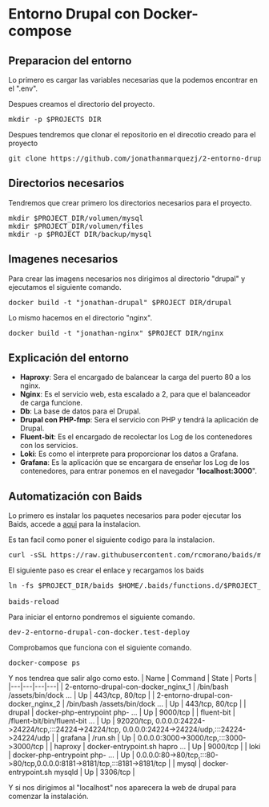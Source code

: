 # Entorno Drupal con Docker-compose
## Preparacion del entorno
Lo primero es cargar las variables necesarias que la podemos encontrar en el ".env".

Despues creamos el directorio del proyecto.
<pre>
mkdir -p $PROJECTS_DIR
</pre>

Despues tendremos que clonar el repositorio en el direcotio creado para el proyecto
<pre>
git clone https://github.com/jonathanmarquezj/2-entorno-drupal-con-docker.git $PROJECT_DIR
</pre>

## Directorios necesarios
Tendremos que crear primero los directorios necesarios para el proyecto.
<pre>
mkdir $PROJECT_DIR/volumen/mysql
mkdir $PROJECT_DIR/volumen/files
mkdir -p $PROJECT_DIR/backup/mysql
</pre>

## Imagenes necesarios
Para crear las imagens necesarios nos dirigimos al directorio "drupal" y ejecutamos el siguiente comando.
<pre>
docker build -t "jonathan-drupal" $PROJECT_DIR/drupal
</pre>

Lo mismo hacemos en el directorio "nginx".
<pre>
docker build -t "jonathan-nginx" $PROJECT_DIR/nginx
</pre>

## Explicación del entorno
- <b>Haproxy</b>: Sera el encargado de balancear la carga del puerto 80 a los nginx.
- <b>Nginx</b>: Es el servicio web, esta escalado a 2, para que el balanceador de carga funcione.
- <b>Db</b>: La base de datos para el Drupal.
- <b>Drupal con PHP-fmp</b>: Sera el servicio con PHP y tendrá la aplicación de Drupal.
- <b>Fluent-bit</b>: Es el encargado de recolectar los Log de los contenedores con los servicios.
- <b>Loki</b>: Es como el interprete para proporcionar los datos a Grafana.
- <b>Grafana</b>: Es la aplicación que se encargara de enseñar los Log de los contenedores, para entrar ponemos en el navegador "<b>localhost:3000</b>".

## Automatización con Baids
Lo primero es instalar los paquetes necesarios para poder ejecutar los Baids, accede a [aqui](https://github.com/rcmorano/baids#installation) para la instalacion.

Es tan facil como poner el siguiente codigo para la instalacion.

<pre>
curl -sSL https://raw.githubusercontent.com/rcmorano/baids/master/baids | bash -s install
</pre>

El siguiente paso es crear el enlace y recargamos los baids
<pre>
ln -fs $PROJECT_DIR/baids $HOME/.baids/functions.d/$PROJECT_NAME

baids-reload
</pre>

Para iniciar el entorno pondremos el siguiente comando.
<pre>
dev-2-entorno-drupal-con-docker.test-deploy
</pre>

Comprobamos que funciona con el siguiente comando.
<pre>
docker-compose ps
</pre>

Y nos tendrea que salir algo como esto.
| Name | Command | State | Ports |
|---|---|---|---|
| 2-entorno-drupal-con-docker_nginx_1 | /bin/bash /assets/bin/dock ... | Up | 443/tcp, 80/tcp |
| 2-entorno-drupal-con-docker_nginx_2 | /bin/bash /assets/bin/dock ... | Up | 443/tcp, 80/tcp |
| drupal | docker-php-entrypoint php- ... | Up | 9000/tcp |
| fluent-bit | /fluent-bit/bin/fluent-bit ... | Up | 92020/tcp, 0.0.0.0:24224->24224/tcp,:::24224->24224/tcp,    0.0.0.0:24224->24224/udp,:::24224->24224/udp |
| grafana | /run.sh | Up | 0.0.0.0:3000->3000/tcp,:::3000->3000/tcp |
| haproxy | docker-entrypoint.sh hapro ... | Up | 9000/tcp |
| loki | docker-php-entrypoint php- ... | Up | 0.0.0.0:80->80/tcp,:::80->80/tcp,0.0.0.0:8181->8181/tcp,:::8181->8181/tcp |
| mysql | docker-entrypoint.sh mysqld | Up | 3306/tcp |

Y si nos dirigimos al "localhost" nos aparecera la web de drupal para comenzar la instalación.

